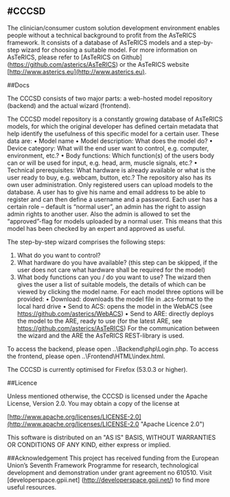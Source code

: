 #CCCSD
-------

The clinician/consumer custom solution development environment enables people without a technical background to profit from the AsTeRICS framework. It consists of a database of AsTeRICS models and a step-by-step wizard for choosing a suitable model. For more information on AsTeRICS, please refer to [AsTeRICS on Github] (https://github.com/asterics/AsTeRICS) or the AsTeRICS website [http://www.asterics.eu](http://www.asterics.eu).

##Docs

The CCCSD consists of two major parts: a web-hosted model repository (backend) and the actual wizard (frontend).

The CCCSD model repository is a constantly growing database of AsTeRICS models, for which the original developer has defined certain metadata that help identify the usefulness of this specific model for a certain user. These data are:
•	Model name
•	Model description: What does the model do?
•	Device category: What will the end user want to control, e.g. computer, environment, etc.?
•	Body functions: Which function(s) of the users body can or will be used for input, e.g. head, arm, muscle signals, etc.?
•	Technical prerequisites: What hardware is already available or what is the user ready to buy, e.g. webcam, button, etc.?
The repository also has its own user administration. Only registered users can upload models to the database. A user has to give his name and email address to be able to register and can then define a username and a password. Each user has a certain role – default is “normal user”, an admin has the right to assign admin rights to another user. Also the admin is allowed to set the “approved”-flag for models uploaded by a normal user. This means that this model has been checked by an expert and approved as useful.

The step-by-step wizard comprises the following steps:
1.	What do you want to control?
2.	What hardware do you have available? (this step can be skipped, if the user does not care what hardware shall be required for the model)
3.	What body functions can you / do you want to use?
The wizard then gives the user a list of suitable models, the details of which can be viewed by clicking the model name. For each model three options will be provided:
•	Download: downloads the model file in .acs-format to the local hard drive
•	Send to ACS: opens the model in the WebACS (see https://github.com/asterics/WebACS)
•	Send to ARE: directly deploys the model to the ARE, ready to use (for the latest ARE, see https://github.com/asterics/AsTeRICS)
For the communication between the wizard and the ARE the AsTeRICS REST-library is used.

To access the backend, please open ..\Backend\php\Login.php. To access the frontend, please open ..\Frontend\HTML\index.html. 

The CCCSD is currently optimised for Firefox (53.0.3 or higher).

##Licence

Unless mentioned otherwise, the CCCSD is licensed under the Apache License, Version 2.0. You may obtain a copy of the license at

[http://www.apache.org/licenses/LICENSE-2.0](http://www.apache.org/licenses/LICENSE-2.0 "Apache Licence 2.0")
 
This software is distributed on an "AS IS" BASIS, WITHOUT WARRANTIES OR CONDITIONS OF ANY KIND, either express or implied.

##Acknowledgement
This project has received funding from the European Union’s Seventh Framework Programme for research, technological development and demonstration under grant agreement no 610510. Visit [developerspace.gpii.net] (http://developerspace.gpii.net/) to find more useful resources.
